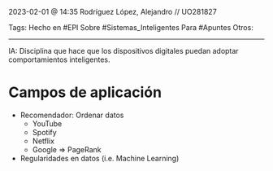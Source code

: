 2023-02-01 @ 14:35
Rodríguez López, Alejandro // UO281827

Tags:
	Hecho en #EPI
	Sobre #Sistemas_Inteligentes 
	Para #Apuntes 
	Otros:
<hr>

IA: Disciplina que hace que los dispositivos digitales puedan adoptar comportamientos inteligentes.

# Campos de aplicación
- Recomendador: Ordenar datos
	- YouTube
	- Spotify
	- Netflix
	- Google => PageRank
- Regularidades en datos (i.e. Machine Learning)